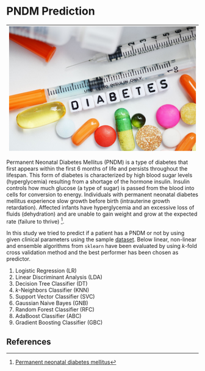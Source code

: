 # PNDM Prediction

|<img src="Images/diabetes.jpeg" width=500/>|
|:---:| 

Permanent Neonatal Diabetes Mellitus (PNDM) is a type of diabetes that first appears within the first 6 months of life and persists throughout the lifespan. This form of diabetes is characterized by high blood sugar levels (hyperglycemia) resulting from a shortage of the hormone insulin. Insulin controls how much glucose (a type of sugar) is passed from the blood into cells for conversion to energy. Individuals with permanent neonatal diabetes mellitus experience slow growth before birth (intrauterine growth retardation). Affected infants have hyperglycemia and an excessive loss of fluids (dehydration) and are unable to gain weight and grow at the expected rate (failure to thrive) [^1].

In this study we tried to predict if a patient has a PNDM or not by using given clinical parameters using the sample [dataset](Data/). Below linear, non-linear and ensemble algorithms from `sklearn` have been evaluated by using $k$-fold cross validation method and the best performer has been chosen as predictor.

1. Logistic Regression (LR)
2. Linear Discriminant Analysis (LDA)
3. Decision Tree Classifier (DT)
4. $k$-Neighbors Classifier (KNN)
5. Support Vector Classifier (SVC)
6. Gaussian Naive Bayes (GNB)
7. Random Forest Classifier (RFC)
8. AdaBoost Classifier (ABC)
9. Gradient Boosting Classifier (GBC)

## References

[^1]: [Permanent neonatal diabetes mellitus](https://medlineplus.gov/genetics/condition/permanent-neonatal-diabetes-mellitus/#:~:text=Permanent%20neonatal%20diabetes%20mellitus%20is,shortage%20of%20the%20hormone%20insulin.)